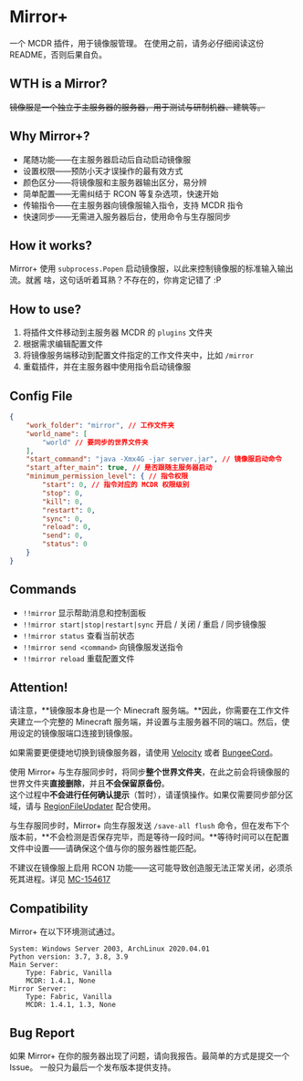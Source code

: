 # Mirror+

一个 MCDR 插件，用于镜像服管理。
在使用之前，请务必仔细阅读这份 README，否则后果自负。


## WTH is a Mirror?

~~镜像服是一个独立于主服务器的服务器，用于测试与研制机器、建筑等。~~


## Why Mirror+?

- 尾随功能——在主服务器启动后自动启动镜像服
- 设置权限——预防小天才误操作的最有效方式
- 颜色区分——将镜像服和主服务器输出区分，易分辨
- 简单配置——无需纠结于 RCON 等复杂选项，快速开始
- 传输指令——在主服务器向镜像服输入指令，支持 MCDR 指令
- 快速同步——无需进入服务器后台，使用命令与生存服同步


## How it works?

Mirror+ 使用 `subprocess.Popen` 启动镜像服，以此来控制镜像服的标准输入输出流。就酱
啥，这句话听着耳熟？不存在的，你肯定记错了 :P


## How to use?

1. 将插件文件移动到主服务器 MCDR 的 `plugins` 文件夹
2. 根据需求编辑配置文件
3. 将镜像服务端移动到配置文件指定的工作文件夹中，比如 `/mirror`
4. 重载插件，并在主服务器中使用指令启动镜像服


## Config File

```json
{
    "work_folder": "mirror", // 工作文件夹
    "world_name": [
        "world" // 要同步的世界文件夹
    ],
    "start_command": "java -Xmx4G -jar server.jar", // 镜像服启动命令
    "start_after_main": true, // 是否跟随主服务器启动
    "minimum_permission_level": { // 指令权限
        "start": 0, // 指令对应的 MCDR 权限级别
        "stop": 0,
        "kill": 0,
        "restart": 0,
        "sync": 0,
        "reload": 0,
        "send": 0,
        "status": 0
    }
}
```


## Commands

- `!!mirror` 显示帮助消息和控制面板
- `!!mirror start|stop|restart|sync` 开启 / 关闭 / 重启 / 同步镜像服
- `!!mirror status` 查看当前状态
- `!!mirror send <command>` 向镜像服发送指令
- `!!mirror reload` 重载配置文件


## Attention!

请注意，**镜像服本身也是一个 Minecraft 服务端。**因此，你需要在工作文件夹建立一个完整的 Minecraft 服务端，并设置与主服务器不同的端口。然后，使用设定的镜像服端口连接到镜像服。

如果需要更便捷地切换到镜像服务器，请使用 [Velocity](https://velocitypowered.com/) 或者 [BungeeCord](https://www.spigotmc.org/wiki/about-bungeecord/)。

使用 Mirror+ 与生存服同步时，将同步**整个世界文件夹**，在此之前会将镜像服的世界文件夹**直接删除**，并且**不会保留原备份**。  
这个过程中**不会进行任何确认提示**（暂时），请谨慎操作。如果仅需要同步部分区域，请与 [RegionFileUpdater](https://github.com/TISUnion/RegionFileUpdater) 配合使用。

与生存服同步时，Mirror+ 向生存服发送 `/save-all flush` 命令，但在发布下个版本前，**不会检测是否保存完毕，而是等待一段时间。**等待时间可以在配置文件中设置——请确保这个值与你的服务器性能匹配。

不建议在镜像服上启用 RCON 功能——这可能导致创造服无法正常关闭，必须杀死其进程。详见 [MC-154617](https://bugs.mojang.com/browse/MC-154617)


## Compatibility

Mirror+ 在以下环境测试通过。

```
System: Windows Server 2003, ArchLinux 2020.04.01
Python version: 3.7, 3.8, 3.9
Main Server:
	Type: Fabric, Vanilla
	MCDR: 1.4.1, None
Mirror Server:
	Type: Fabric, Vanilla
	MCDR: 1.4.1, 1.3, None
```


## Bug Report

如果 Mirror+ 在你的服务器出现了问题，请向我报告。最简单的方式是提交一个 Issue。
一般只为最后一个发布版本提供支持。
